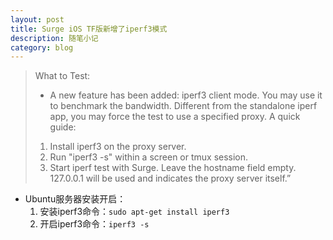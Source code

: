 ```yaml
---
layout: post
title: Surge iOS TF版新增了iperf3模式
description: 随笔小记
category: blog
---
```

>What to Test:
>- A new feature has been added: iperf3 client mode.
>You may use it to benchmark the bandwidth. Different from the standalone iperf app, you may force the test to use a specified proxy.
>A quick guide:
>1. Install iperf3 on the proxy server.
>2. Run "iperf3 -s" within a screen or tmux session.
>3. Start iperf test with Surge. Leave the hostname field empty. 127.0.0.1 will be used and indicates the proxy server itself.”

* Ubuntu服务器安装开启：
   1. 安装iperf3命令：`sudo apt-get install iperf3`
   2. 开启iperf3命令：`iperf3 -s`
